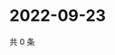 # 2022-09-23

共 0 条

<!-- BEGIN WEIBO -->
<!-- 最后更新时间 Fri Sep 23 2022 17:20:52 GMT+0800 (China Standard Time) -->

<!-- END WEIBO -->
